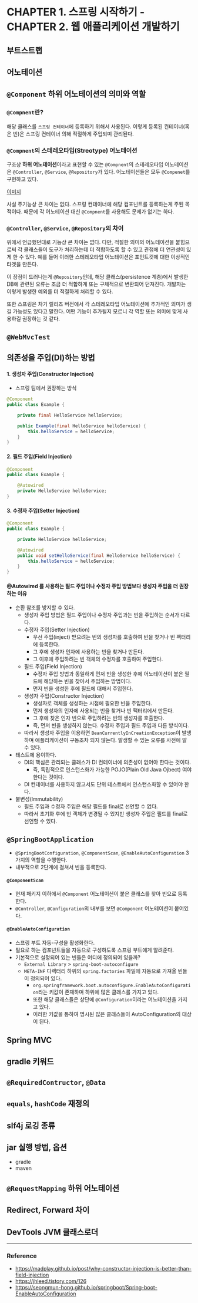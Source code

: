 # CHAPTER 1. 스프링 시작하기 - CHAPTER 2. 웹 애플리케이션 개발하기
## 부트스트랩

## 어노테이션

## `@Component` 하위 어노테이션의 의미와 역할
###  `@Compnent`란?
해당 클래스를 `스프링 컨테이너`에 등록하기 위해서 사용된다. 이렇게 등록된 컨테이너(혹은 빈)은 스프링 컨테이너 의해 적절하게 주입되며 관리된다.

### `@Compnent`의 스테레오타입(Streotype) 어노테이션

구조상 **하위 어노테이션**이라고 표현할 수 있는 `@Compnent`의 스테레오타입 어노테이션은 `@Controller`, `@Service`, `@Repository`가 있다. 어노테이션들은 모두 `@Compenet`를 구현하고 있다.

[이미지](./resources/chapter1-2/component.jpg)

사실 주기능상 큰 차이는 없다. 스프링 컨테이너에 해당 컴포넌트를 등록하는게 주된 목적이다. 때문에 각 어노테이션 대신 `@Compnent`를 사용해도 문제가 없기는 하다.

### `@Controller`, `@Service`, `@Repository`의 차이
위에서 언급했던대로 기능상 큰 차이는 없다. 다만, 적절한 의미의 어노테이션을 붙힘으로써 각 클래스들이 도구가 처리하는데 더 적합하도록 할 수 있고 관점에 더 연관성이 있게 한 수 있다. 예를 들어 이러한 스테레오타입 어노테이션은 포인트컷에 대한 이상적인 타겟을 만든다.

이 장점이 드러나는게 `@Repository`인데, 해당 클래스(persistence 계층)에서 발생한 DB에 관련된 오류는 조금 더 적합하게 또는 구체적으로 변환되어 던져진다. 개발자는 이렇게 발생한 예외를 더 적절하게 처리할 수 있다.

또한 스프링은 차기 릴리즈 버전에서 각 스테레오타입 어노테이션에 추가적인 의미가 생길 가능성도 있다고 말한다. 어떤 기능이 추가될지 모르니 각 역할 또는 의미에 맞게 사용하길 권장하는 것 같다.

## `@WebMvcTest`

## 의존성을 주입(DI)하는 방법 
#### 1. 생성자 주입(Constructor Injection)
- 스프링 팀에서 권장하는 방식
```java
@Component
public class Example {

    private final HelloService helloService;

    public Example(final HelloService helloService) {
        this.helloService = helloService; 
    }
}
```
#### 2. 필드 주입(Field Injection)
```java
@Component
public class Example {

    @Autowired
    private HelloService helloService;
}
```
#### 3. 수정자 주입(Setter Injection)
```java
@Component
public class Example {

    private HelloService helloService;

    @Autowired
    public void setHelloService(final HelloService helloService) {
        this.helloService = helloService;
    }
}
```

#### @Autowired 를 사용하는 필드 주입이나 수정자 주입 방법보다 생성자 주입을 더 권장하는 이유
- 순환 참조를 방지할 수 있다.
  - 생성자 주입 방법은 필드 주입이나 수정자 주입과는 빈을 주입하는 순서가 다르다.
  - 수정자 주입(Setter Injection)
    - 우선 주입(inject) 받으려는 빈의 생성자를 호출하여 빈을 찾거나 빈 팩터리에 등록한다.
    - 그 후에 생성자 인자에 사용하는 빈을 찾거나 만든다.
    - 그 이후에 주입하려는 빈 객체의 수정자를 호출하여 주입한다.
  - 필드 주입(Field Injection)
    - 수정자 주입 방법과 동일하게 먼저 빈을 생성한 후에 어노테이션이 붙은 필드에 해당하는 빈을 찾아서 주입하는 방법이다.
    - 먼저 빈을 생성한 후에 필드에 대해서 주입한다.
  - 생성자 주입(Constructor Injection)
    - 생성자로 객체를 생성하는 시점에 필요한 빈을 주입한다.
    - 먼저 생성자의 인자에 사용되는 빈을 찾거나 빈 팩터리에서 만든다.
    - 그 후에 찾은 인자 빈으로 주입하려는 빈의 생성자를 호출한다.
    - 즉, 먼저 빈을 생성하지 않는다. 수정자 주입과 필드 주입과 다른 방식이다.
  - 따라서 생성자 주입을 이용하면 `BeanCurrentlyInCreationException`이 발생하며 애플리케이션이 구동조차 되지 않는다. 발생할 수 있는 오류를 사전에 알 수 있다.
- 테스트에 용이하다.
  - DI의 핵심은 관리되는 클래스가 DI 컨테이너에 의존성이 없어야 한다는 것이다.
    - 즉, 독립적으로 인스턴스화가 가능한 POJO(Plain Old Java Ojbect) 여야 한다는 것이다.
  - DI 컨테이너를 사용하지 않고서도 단위 테스트에서 인스턴스화할 수 있어야 한다.
- 불변성(Immutability)
  - 필드 주입과 수정자 주입은 해당 필드를 final로 선언할 수 없다.
  - 따라서 초기화 후에 빈 객체가 변경될 수 있지만 생성자 주입은 필드를 final로 선언할 수 있다. 

## `@SpringBootApplication`
- `@SpringBootConfiguration`, `@ComponentScan`, `@EnableAutoConfiguration` 3가지의 역할을 수행한다.
- 내부적으로 2단계에 걸쳐서 빈을 등록한다.
#### `@ComponentScan`
- 현재 패키지 이하에서 `@Component` 어노테이션이 붙은 클래스를 찾아 빈으로 등록한다.
- `@Controller`, `@Configuration`의 내부를 보면 `@Component` 어노테이션이 붙어있다.
#### `@EnableAutoConfiguration`
- 스프링 부트 자동-구성을 활성화한다.
- 필요로 하는 컴포넌트들을 자동으로 구성하도록 스프링 부트에게 알려준다.
- 기본적으로 설정되어 있는 빈들은 어디에 정의되어 있을까?
  - `External Library` > `spring-boot-autoconfigure`
  - `META-INF` 디렉터리 하위의 `spring.factories` 파일에 자동으로 가져올 빈들이 정의되어 있다.
    - `org.springframework.boot.autoconfigure.EnableAutoConfiguration`라는 키값이 존재하며 하위에 많은 클래스를 가지고 있다.
    - 또한 해당 클래스들은 상단에 `@Configuration`이라는 어노테이션을 가지고 있다.
    - 이러한 키값을 통하여 명시된 많은 클래스들이 AutoConfiguration의 대상이 된다.

## Spring MVC

## gradle 키워드

## `@RequiredContructor`, `@Data`

## `equals`, `hashCode` 재정의

## slf4j 로깅 종류

## jar 실행 방법, 옵션
- gradle
- maven

## `@RequestMapping` 하위 어노테이션

## Redirect, Forward 차이

## DevTools JVM 클래스로더

---

### Reference
- https://madplay.github.io/post/why-constructor-injection-is-better-than-field-injection
- https://jhleed.tistory.com/126
- https://seongmun-hong.github.io/springboot/Spring-boot-EnableAutoConfiguration